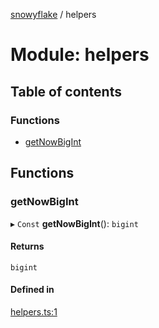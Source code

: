 [snowyflake](../README.md) / helpers

# Module: helpers

## Table of contents

### Functions

- [getNowBigInt](helpers.md#getnowbigint)

## Functions

### getNowBigInt

▸ `Const` **getNowBigInt**(): `bigint`

#### Returns

`bigint`

#### Defined in

[helpers.ts:1](https://github.com/negezor/snowyflake/blob/bcc5b1a/src/helpers.ts#L1)
